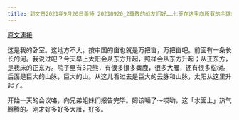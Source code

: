 ```yaml
---
title: 郭文贵2021年9月20日盖特 20210920_2尊敬的战友们好……七哥在这里向所有的全球的兄弟姐妹们请安了。你们觉得未来的新中国联邦的农场总部，这样的山脉和环境怎么样？
---
```


[原文連接](https://gnews.org/ThreadView/53482683)

这是我的卧室。这地方不大，按中国的亩也就是万把亩，万把亩吧。前面有一条长长的河。我说过吧？今天早上太阳会从东方升起，照样会从东方升起；从正东方，是我床的正东方。院子里有3只熊，有很多很多麋鹿，很多大雁，还有很多松树。后面是巨大的山脉，巨大的山。从这儿看过去是巨大的云脉和山脉，太阳从这里升起了。


开始一天的会议咯，向兄弟姐妹们报告完毕。姆该嗮了～哎哟，这「水面上」热气腾腾的。刚才好多好多大雁，好多。
